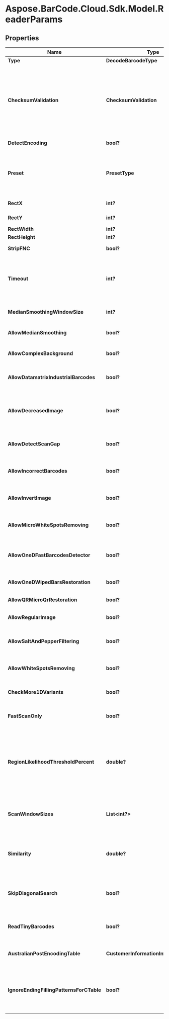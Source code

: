 # Aspose.BarCode.Cloud.Sdk.Model.ReaderParams

## Properties

Name | Type | Description | Notes
---- | ---- | ----------- | -----
**Type** | **DecodeBarcodeType** | The type of barcode to read. | [optional]
**ChecksumValidation** | **ChecksumValidation** | Enable checksum validation during recognition for 1D barcodes. Default is treated as Yes for symbologies which must contain checksum, as No where checksum only possible. Checksum never used: Codabar Checksum is possible: Code39 Standard/Extended, Standard2of5, Interleaved2of5, Matrix2of5, ItalianPost25, DeutschePostIdentcode, DeutschePostLeitcode, VIN Checksum always used: Rest symbologies | [optional]
**DetectEncoding** | **bool?** | A flag which force engine to detect codetext encoding for Unicode. | [optional]
**Preset** | **PresetType** | Preset allows to configure recognition quality and speed manually. You can quickly set up Preset by embedded presets: HighPerformance, NormalQuality, HighQuality, MaxBarCodes or you can manually configure separate options. Default value of Preset is NormalQuality. | [optional]
**RectX** | **int?** | Set X of top left corner of area for recognition. | [optional]
**RectY** | **int?** | Set Y of top left corner of area for recognition. | [optional]
**RectWidth** | **int?** | Set Width of area for recognition. | [optional]
**RectHeight** | **int?** | Set Height of area for recognition. | [optional]
**StripFNC** | **bool?** | Value indicating whether FNC symbol strip must be done. | [optional]
**Timeout** | **int?** | Timeout of recognition process in milliseconds. Default value is 15_000 (15 seconds). Maximum value is 60_000 (1 minute). In case of a timeout RequestTimeout (408) status will be returned. Try reducing the image size to avoid timeout. | [optional]
**MedianSmoothingWindowSize** | **int?** | Window size for median smoothing. Typical values are 3 or 4. Default value is 3. AllowMedianSmoothing must be set. | [optional]
**AllowMedianSmoothing** | **bool?** | Allows engine to enable median smoothing as additional scan. Mode helps to recognize noised barcodes. | [optional]
**AllowComplexBackground** | **bool?** | Allows engine to recognize color barcodes on color background as additional scan. Extremely slow mode. | [optional]
**AllowDatamatrixIndustrialBarcodes** | **bool?** | Allows engine for Datamatrix to recognize dashed industrial Datamatrix barcodes. Slow mode which helps only for dashed barcodes which consist from spots. | [optional]
**AllowDecreasedImage** | **bool?** | Allows engine to recognize decreased image as additional scan. Size for decreasing is selected by internal engine algorithms. Mode helps to recognize barcodes which are noised and blurred but captured with high resolution. | [optional]
**AllowDetectScanGap** | **bool?** | Allows engine to use gap between scans to increase recognition speed. Mode can make recognition problems with low height barcodes. | [optional]
**AllowIncorrectBarcodes** | **bool?** | Allows engine to recognize barcodes which has incorrect checksum or incorrect values. Mode can be used to recognize damaged barcodes with incorrect text. | [optional]
**AllowInvertImage** | **bool?** | Allows engine to recognize inverse color image as additional scan. Mode can be used when barcode is white on black background. | [optional]
**AllowMicroWhiteSpotsRemoving** | **bool?** | Allows engine for Postal barcodes to recognize slightly noised images. Mode helps to recognize slightly damaged Postal barcodes. | [optional]
**AllowOneDFastBarcodesDetector** | **bool?** | Allows engine for 1D barcodes to quickly recognize high quality barcodes which fill almost whole image. Mode helps to quickly recognize generated barcodes from Internet. | [optional]
**AllowOneDWipedBarsRestoration** | **bool?** | Allows engine for 1D barcodes to recognize barcodes with single wiped/glued bars in pattern. | [optional]
**AllowQRMicroQrRestoration** | **bool?** | Allows engine for QR/MicroQR to recognize damaged MicroQR barcodes. | [optional]
**AllowRegularImage** | **bool?** | Allows engine to recognize regular image without any restorations as main scan. Mode to recognize image as is. | [optional]
**AllowSaltAndPepperFiltering** | **bool?** | Allows engine to recognize barcodes with salt and pepper noise type. Mode can remove small noise with white and black dots. | [optional]
**AllowWhiteSpotsRemoving** | **bool?** | Allows engine to recognize image without small white spots as additional scan. Mode helps to recognize noised image as well as median smoothing filtering. | [optional]
**CheckMore1DVariants** | **bool?** | Allows engine to recognize 1D barcodes with checksum by checking more recognition variants. Default value: False. | [optional]
**FastScanOnly** | **bool?** | Allows engine for 1D barcodes to quickly recognize middle slice of an image and return result without using any time-consuming algorithms. Default value: False. | [optional]
**RegionLikelihoodThresholdPercent** | **double?** | Sets threshold for detected regions that may contain barcodes. Value 0.7 means that bottom 70% of possible regions are filtered out and not processed further. Region likelihood threshold must be between [0.05, 0.9] Use high values for clear images with few barcodes. Use low values for images with many barcodes or for noisy images. Low value may lead to a bigger recognition time. | [optional]
**ScanWindowSizes** | **List&lt;int?&gt;** | Scan window sizes in pixels. Allowed sizes are 10, 15, 20, 25, 30. Scanning with small window size takes more time and provides more accuracy but may fail in detecting very big barcodes. Combining of several window sizes can improve detection quality. | [optional]
**Similarity** | **double?** | Similarity coefficient depends on how homogeneous barcodes are. Use high value for for clear barcodes. Use low values to detect barcodes that ara partly damaged or not lighten evenly. Similarity coefficient must be between [0.5, 0.9] | [optional]
**SkipDiagonalSearch** | **bool?** | Allows detector to skip search for diagonal barcodes. Setting it to false will increase detection time but allow to find diagonal barcodes that can be missed otherwise. Enabling of diagonal search leads to a bigger detection time. | [optional]
**ReadTinyBarcodes** | **bool?** | Allows engine to recognize tiny barcodes on large images. Ignored if AllowIncorrectBarcodes is set to True. Default value: False. | [optional]
**AustralianPostEncodingTable** | **CustomerInformationInterpretingType** | Interpreting Type for the Customer Information of AustralianPost BarCode.Default is CustomerInformationInterpretingType.Other. | [optional]
**IgnoreEndingFillingPatternsForCTable** | **bool?** | The flag which force AustraliaPost decoder to ignore last filling patterns in Customer Information Field during decoding as CTable method. CTable encoding method does not have any gaps in encoding table and sequence \&quot;333\&quot; of filling patterns is decoded as letter \&quot;z\&quot;. | [optional]


